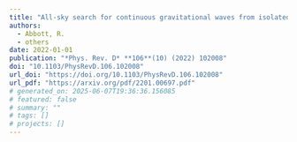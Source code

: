 ```yaml
---
title: "All-sky search for continuous gravitational waves from isolated neutron stars using Advanced LIGO and Advanced Virgo O3 data"
authors:
  - Abbott, R.
  - others
date: 2022-01-01
publication: "*Phys. Rev. D* **106**(10) (2022) 102008"
doi: "10.1103/PhysRevD.106.102008"
url_doi: "https://doi.org/10.1103/PhysRevD.106.102008"
url_pdf: "https://arxiv.org/pdf/2201.00697.pdf"
# generated_on: 2025-06-07T19:36:36.156085
# featured: false
# summary: ""
# tags: []
# projects: []
---
```

